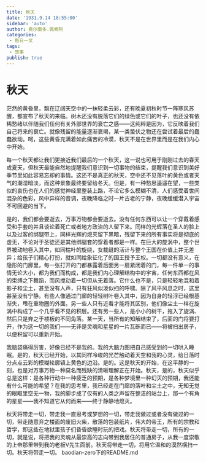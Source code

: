 ```yaml
---
title: 秋天
date: '1931.9.14 18:55:00'
sidebar: 'auto'
author: 费尔南多.佩索阿
categories:
 - 每日一文
tags:
 - 故事
publish: true
---
```


# 秋天
茫然的黄昏里，飘在辽阔天空中的一抹轻柔云彩，还有晚夏初秋时节一阵寒风苏醒，都宣布了秋天的来临。树木还没有脱落它们的绿色或它们的叶子，也还没有依稀愁绪以伴随我们任何有关外部世界的衰亡之感——这纯粹是因为，它反映着我们自己将来的衰亡。就像残留的能量逐渐衰竭，某一类蛰伏之物还在尝试着最后的蠢蠢欲动。呵，这些黄昏充满着如此痛苦的冷漠，秋天不是在世界里而是在我们内心中开始。

每一个秋天都让我们更接近我们最后的一个秋天，这一说也可用于刚刚过去的春天或夏天，但秋天最能自然地提醒我们意识到一切事物的结束，提醒我们意识到美好季节里如此容易忘却的事情。这还不是真正的秋天，空中还不见落叶的黄色或者天气的潮湿暗淡，而这种景象最终要留给冬天。但是，有一种愁思遥遥在望，一些类似的哀伤也在人们的感觉神经里整装上路，不论它多么模糊不清，人们感受着世间混杂的色彩，风中异样的音调，夜晚降临之时一片古老的宁静，夜晚缓缓潜入宇宙不可回避的当下。

是的，我们都会要逝去，万事万物都会要逝去。没有任何东西可以让一个穿戴着感受和手套的并且谈论着死亡或者地方政治的人留下来。同样的光辉落在圣人的脸上以及过客的绑腿带上，同样光辉的熄灭留下黑暗，残留下来的所有事实将是彻底的虚无，不论对于圣徒还是其他绑腿套的穿着者都是一样。在巨大的旋涡中，整个世界被动地卷入其中，如同枯叶的旋绕，女裁缝的活计与整个王国在价值上并无差异；给孩子们精心打扮，就如同给象征化了的国王授予王权。一切都没有意义，在隐形的门廊里，每一张打开的门都暴露着后面另一扇紧闭着的门，每一件单一的事情无论大小，都为我们而构成，都是我们内心理解结构中的宇宙，任何东西都在风的束缚之下舞蹈，而风搅动着一切但从无着落。它什么也不是，只是轻轻地混和着影子和尘土，甚至没有人声，只有狂风似泼似扫的呼啸。除了风平风息之时，这里甚至没有宁静。有些人像通过门廊的轻轻树叶卷入其中，因为自身的轻浮已经根基渐失，甩在重物圈的外面。另一些人只有近看才能将其区别，他们像尘土一样在旋涡中构成了一个几乎看不见的积层。还有另一些人，是小小的树干，拖入了旋涡、然后只是弃之于楼板的不同角落。某一天，当所有的知解结束了，后面的门将要打开，作为这一切的我们——无非是灵魂和星星的一片瓦砾而已——将被扫出房子，以便积留可以重新开始。

我脑袋痛得厉害，好像已经不是我的。我的大脑力图把自己感受到的一切哄入睡眠。是的，秋天已经开始，以其同样冷峻的光芒触动着天空和我的心灵，给日落时分点点云彩的模糊轮廓镇上黄色的边沿。是的。这是秋天的开始，在这平静的一刻，也是对万事万物一种莫名而残缺的清晰理解正在开始。秋天，是的，秋天似乎总是这样：是各种行动中一种疲乏的预期，是各种梦境里一种幻灭的预期，我还能有什么可能的希望？在我的思考里，我已经走在门廊的落叶和尘土之中，无知无觉的眼眶里空无一物，我的脚步成了仅有的人类之声留在整洁的站台上，那一个有角的星星——我不知道它从何而来——终于静静地熄灭。

秋天将带走一切，带走我一直思考或梦想的一切，带走我做过或者没有做过的一切，带走随意弃之楼面的废旧火柴，散落的包装纸片，伟大的帝王，所有的宗教和哲学，即这些在地狱里孩子们昏昏欲睡时玩的把戏。秋天将带走一切，所有的一切，就是说，将把我的灵魂从最崇高的志向带到我居住的普通房子，从我一度崇敬的上帝那里带到我的老板V先生面前。秋天将带走一切，将用它温和的漠然横扫一切。秋天将带走一切。
baodian-zero下的README.md
